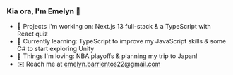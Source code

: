 ### Kia ora, I'm Emelyn 👀 

- 👾 Projects I'm working on: Next.js 13 full-stack & a TypeScript with React quiz 
- 🌱 Currently learning: TypeScript to improve my JavaScript skills & some C# to start exploring Unity
- 💖 Things I'm loving: NBA playoffs & planning my trip to Japan!
- ✉️ Reach me at emelyn.barrientos22@gmail.com
